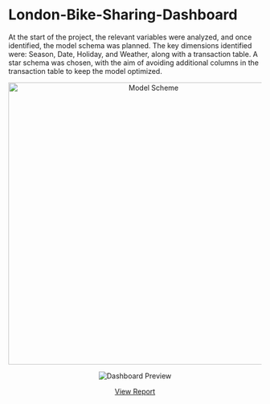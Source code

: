 # London-Bike-Sharing-Dashboard
At the start of the project, the relevant variables were analyzed, and once identified, the model schema was planned. The key dimensions identified were: Season, Date, Holiday, and Weather, along with a transaction table. A star schema was chosen, with the aim of avoiding additional columns in the transaction table to keep the model optimized.
<p align="center">
<img width="562" alt="Model Scheme" src="https://github.com/user-attachments/assets/45a4afb0-b6f7-4153-95f7-8f1bc00a69e6" />
</p>

<p align="center">
  <img src="https://github.com/user-attachments/assets/49132faa-af97-4f4c-a5f3-bcdd9b76c116" alt="Dashboard Preview">
</p>

<p align="center">
  <a href="https://app.powerbi.com/view?r=eyJrIjoiOTExYzdmZjktZThlYS00OTU5LTgwZjEtZTJlYjUyOWMzMDQ4IiwidCI6ImY2OTI5MWY5LTNkYTctNDJiMy05ZjEwLWYyZWFlMjU3ZDVhYiIsImMiOjR9">
    View Report
  </a>
</p>
